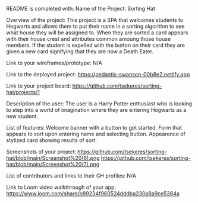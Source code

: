 README is completed with:
Name of the Project:
Sorting Hat

Overview of the project:
This project is a SPA that welcomes students to Hogwarts and allows them to put their name in a sorting algorithm to see what house they will be assigned to. When they are sorted a card appears with their house crest and attributes common amoung those house members. If the student is expelled with the button on their card they are given a new card signifying that they are now a Death Eater.

Link to your wireframes/prototype:
N/A

Link to the deployed project:
https://pedantic-swanson-00b8e2.netlify.app

Link to your project board:
https://github.com/tsekeres/sorting-hat/projects/1

Description of the user:
The user is a Harry Potter enthusiast who is looking to step into a world of imagination where they are entering Hogwarts as a new student.

List of features:
Welcome banner with a button to get started. Form that appears to sort upon entering name and selecting button. Appearence of stylized card showing results of sort.

Screenshots of your project:
https://github.com/tsekeres/sorting-hat/blob/main/Screenshot%20(6).png
https://github.com/tsekeres/sorting-hat/blob/main/Screenshot%20(7).png


List of contributors and links to their GH profiles:
N/A

Link to Loom video walkthrough of your app:
https://www.loom.com/share/b89234f960524dddba230a8a9ce5384a
